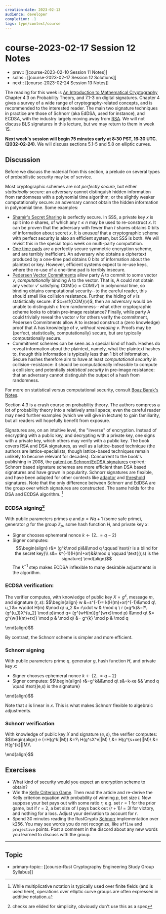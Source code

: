 ```yaml
---
creation-date: 2023-02-13
audience: developer
completion: .1
tags: type/context/course
---
```

# course-2023-02-17 Session 12 Notes
- prev:: [[course-2023-02-10 Session 11 Notes]]
- solns:: [[course-2023-02-17 Session 12 Solutions]]
- next:: [[course-2023-02-24 Session 13 Notes]]

The reading for this week is [An Introduction to Mathematical Cryptography](https://drive.google.com/drive/u/0/folders/1ILBHUZrDZDku3HfK1yyp6AbBD_F3nRm5) Chapter 4.3 on Probability Theory, and 7.1-3 on digital signatures. Chapter 4 gives a survey of a wide range of cryptography-related concepts, and is recommended to the interested reader. The main two signature techniques in practice are those of Schnorr (aka EdDSA, used for instance), and ECDSA, with the industry largely moving away from [RSA](https://blog.trailofbits.com/2019/07/08/fuck-rsa/). We will not discuss BLS signatures in this lecture, but we may return to them in week 15.

**Next week's session will begin 75 minutes early at 8:30 PST, 16:30 UTC. (2032-02-24)**. We will discuss sections 5.1-5 and 5.8 on elliptic curves.

## Discussion
Before we discuss the material from this section, a prelude on several types of probabilistic security may be of service.

Most cryptographic schemes are not *perfectly secure*, but either *statistically* secure: an adversary cannot distinguish hidden information from randomness with a polynomial time algorithm; or the slightly weaker computationally secure: an adversary cannot obtain the hidden information in polynomial time. Some examples:
- [Shamir's Secret Sharing](https://en.wikipedia.org/wiki/Shamir%27s_Secret_Sharing) is perfectly secure. In SSS, a private key $x$ is split into $n$ shares, of which any $t\le n$ may be used to re-construct $x$. It can be proven that the adversary with fewer than $t$ shares obtains 0 bits of information about secret $x$. It is *unusual* that a cryptographic scheme with perfect security is also an efficient system, but SSS is both. We will revisit this in the special topic week on multi-party computation.
- [One time pads](https://en.wikipedia.org/wiki/One_time_pad) are a perfectly secure symmetric encryption scheme, and are terribly inefficient. An adversary who obtains a ciphertext produced by a one-time pad obtains 0 bits of information about the plaintext or key. However, efficient systems expect to re-use keys, where the re-use of a one-time pad is terribly insecure.
- [Pedersen Vector Commitments](https://en.wikipedia.org/wiki/Commitment_scheme) allow party A to commit to some vector $v$, *computationally* binding A to the vector. That is, A could not obtain any vector $v'$ satisfying $\mathsf{COM}(v)=\mathsf{COM}(v')$ in polynomial time, so binding obtains computational security--to the careful reader, this should smell like collision resistance. Further, the hiding of $v$ is statistically secure: if $c=\sf{COM}(v)$, then an adversary would be unable to distinguish $c$ from randomness--what other cryptographic scheme looks to obtain pre-image resistance? Finally, while party A could trivially reveal the vector $v$ for others verify the commitment, Pedersen Commitments allow A to instead construct a (zero knowledge) proof that A has knowledge of $v$, *without revealing $v$*. Proofs may be {perfect, statistically, computationally} secure, but are typically computationally secure.
- Commitment schemes can be seen as a special kind of hash. Hashes do reveal information about the plaintext, namely, what the plaintext hashes to, though this information is typically less than 1 bit of information. Secure hashes therefore aim to have at least *computational security* in collision-resistance: it should be computationally infeasible to compute a collision; and potentially *statistical security* in pre-image resistance: that an adversary cannot distinguish the output of a hash from randomness.

For more on statistical versus computational security, consult [Boaz Barak's Notes](https://www.cs.princeton.edu/courses/archive/fall07/cos433/lec3.pdf).

Section 4.3 is a crash course on probability theory. The authors compress a lot of probability theory into a relatively small space; even the careful reader may need further examples (which we will give in lecture) to gain familiarity, but all readers will hopefully benefit from exposure.

Signatures are, on an intuitive level, the "inverse" of encryption. Instead of encrypting with a public key, and decrypting with a private key, one signs with a private key, which others may verify with a public key. The book covers RSA and DSA signatures, as well as a lattice-based technique (the authors are lattice-specialists, though lattice-based techniques remain unlikely to become relevant for decades). Concurrent to the book's publishing in 2008, the [patent on Schnorr/EdDSA signatures](https://en.wikipedia.org/wiki/Schnorr_signature) expired; Schnorr based signature schemes are more efficient than DSA based signatures and have grown in popularity. Schnorr signatures are flexible, and have been adapted for other contexts like [adaptor](https://bitcoinops.org/en/topics/adaptor-signatures/) and [threshold](https://docs.chainflip.io/concepts/components/frost-signature-scheme) signatures. Note that the only difference between Schnorr and EdDSA are the group over which signatures are constructed. The same holds for the DSA and ECDSA algorithm. [^1]

### ECDSA signing[^2]
With public parameters primes $q$ and $p=Nq+1$ (some safe prime), generator $g$ for the group $\mathbb Z_p$, some hash function $H$, and private key $x$:
- Signer chooses ephemeral nonce $k\gets \{2..=q-2\}$
- Signer computes:
$$\begin{align}
r&= (g^k\mod p)&&\mod q \qquad  \text{r is a blind for the secret key}\\
s&= k^{-1}(H(m)+xr)&&\mod q  \qquad   \text{(r,s) is the signature}
 \end{align}$$
The $k^{-1}$ step makes ECDSA inflexible to many desirable adjustments in the algorithm.

### ECDSA verification:
The verifier computes, with knowledge of public key $X=g^x$, message $m$, and signature $(r,s)$:
$$\begin{align}
w &=s^{-1}= k(H(m)+xr)^{-1}&\mod q\\
u_1 &= w\cdot H(m) &\mod q\\
u_2 &= r\cdot w  & \mod q \\
r (=g^k)&=?\ (g^{u_1}X^{u_2} \mod p)\mod q= (g^{wH(m)}g^{wrx}\mod p) &\mod q\\
&= g^{w(H(m)+rx)} \mod p & \mod q\\
&= g^{k} \mod p & \mod q


 \end{align}$$

By contrast, the Schnorr scheme is simpler and more efficient.

### Schnorr signing
With public parameters prime $q$, generator $g$, hash function $H$, and private key $x$:
- Signer chooses ephemeral nonce $k\gets \{2..=q-2\}$
- Signer computes:
$$\begin{align}
r&=g^k&&\mod q\\
s&=k-xe && \mod q \quad \text{(e,s) is the signature}

 \end{align}$$

Note that $s$ is linear in $x$. This is what makes Schnorr flexible to algebraic adjustments.

### Schnorr verification
With knowledge of public key $X$ and signature $(e,s)$, the verifier computes:
$$\begin{align}
e (=H(g^k||M)) &=?\ H(g^sX^e||M) \\
&= H(g^{s+xe}||M)\\
&= H(g^{k}||M)\\


 \end{align}$$

## Exercises
- What kind of security would you expect an encryption scheme to obtain?
- Win the [Kelly Criterion Game](https://explore.paulbutler.org/bet/). Then read the article and re-derive the Kelly criterion equation with probability of winning $p$, bet size $l$. Now suppose your bet pays out with some ratio $r$; e.g. set $r=1$ for the prior game, but if $r=2$, a bet size of $l$ pays back out $(r+1)l=3l$ for victory, and nothing for a loss. Adjust your derivation to account for $r$.
- Spend 30 minutes reading the RustCrypto [Schnorr](https://github.com/RustCrypto/elliptic-curves/blob/master/k256/src/schnorr.rs) implementation over k256. You may see words you do not recognize, like `affine` and `projective` points. Post a comment in the discord about any new words you learned to discuss with the group.

---
## Topic
- primary-topic:: [[course-Rust Cryptography Engineering Study Group Syllabus]]

[^1]:  While multiplicative notation is typically used over finite fields (and is used here), operations over elliptic curve groups are often expressed in additive notation.
[^2]: checks are elided for simplicity, obviously don't use this as a spec